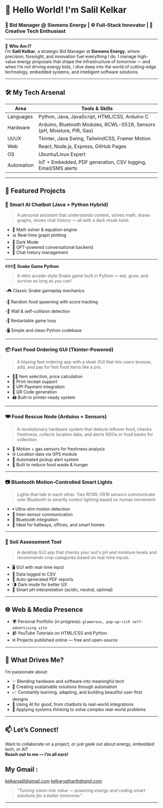 # 👋 Hello World! I'm **Salil Kelkar**

### 🔌 Bid Manager @ Siemens Energy | ⚙️ Full-Stack Innovator | 🧠 Creative Tech Enthusiast 

---

💼 **Who Am I?**  
I’m **Salil Kelkar**, a strategic Bid Manager at **Siemens Energy**, where precision, foresight, and innovation fuel everything I do. I manage high-value energy proposals that shape the infrastructure of tomorrow — and when I’m not driving energy bids, I dive deep into the world of cutting-edge technology, embedded systems, and intelligent software solutions.



---

## 🛠️ My Tech Arsenal

| Area | Tools & Skills |
|------|----------------|
| Languages | Python, Java, JavaScript, HTML/CSS, Arduino C |
| Hardware | Arduino, Bluetooth Modules, RCWL-0516, Sensors (pH, Moisture, PIR, Gas) |
| UI/UX | Tkinter, Java Swing, TailwindCSS, Framer Motion |
| Web | React, Node.js, Express, GitHub Pages |
| OS | Ubuntu/Linux Expert |
| Automation | IoT + Embedded, PDF generation, CSV logging, Email/SMS alerts |

---

## 🚀 Featured Projects

### 💬 **Smart AI Chatbot (Java + Python Hybrid)**
> A personal assistant that understands context, solves math, draws graphs, stores chat history — all with a dark mode twist.
- 📐 Math solver & equation engine
- 📊 Real-time graph plotting
- 🌙 Dark Mode
- 🧠 GPT-powered conversational backend
- 📁 Chat history management

---
###🐍 **Snake Game Python**
>A retro arcade-style Snake game built in Python — eat, grow, and survive as long as you can!

-🎮 Classic Snake gameplay mechanics

-🍎 Random food spawning with score tracking

-🚧 Wall & self-collision detection

-🔄 Restartable game loop

-🖥️ Simple and clean Python codebase

---

### 📦 **Fast Food Ordering GUI (Tkinter-Powered)**
> A blazing fast ordering app with a sleek GUI that lets users browse, add, and pay for fast food items like a pro.
- 👨‍🍳 Item selection, price calculation
- 🧾 Print receipt support
- 📱 UPI Payment integration
- 📸 QR Code generation
- 🖨️ Built-in printer-ready system

---


### 🍽️ **Food Rescue Node (Arduino + Sensors)**
> A revolutionary hardware system that detects leftover food, checks freshness, collects location data, and alerts NGOs or food banks for collection.
- 🤖 Motion + gas sensors for freshness analysis
- 🌐 Location data via GPS module
- 🔔 Automated pickup alert system
- 🌱 Built to reduce food waste & hunger

---

### 📷 **Bluetooth Motion-Controlled Smart Lights**
> Lights that talk to each other. Two RCWL-0516 sensors communicate over Bluetooth to smartly control lighting based on human movement.
- 🌀 Ultra-slim motion detection
- 🔄 Inter-sensor communication
- 🔌 Bluetooth integration
- 🌃 Ideal for hallways, offices, and smart homes

---

### 🧪 **Soil Assessment Tool**
> A desktop GUI app that checks your soil's pH and moisture levels and recommends crop categories based on real-time inputs.
- 🖥️ GUI with real-time input
- 📁 Data logged to CSV
- 📄 Auto-generated PDF reports
- 🌗 Dark mode for better UX
- 🧠 Smart pH interpretation (acidic, neutral, optimal)

---

## 🌐 Web & Media Presence

- 🌍 Personal Portfolio (in progress): `glamorous, pop-up-rich self-advertising site`
- 📹 YouTube Tutorials on HTML/CSS and Python
- 🌐 Projects published online — free and open-source

---

## 🎯 What Drives Me?

I’m passionate about:
- ✨ Blending hardware and software into meaningful tech
- 🌱 Creating sustainable solutions through automation
- 📈 Constantly learning, adapting, and building beautiful user-first designs
- 🤖 Using AI for good, from chatbots to real-world integrations
- 🧠 Applying systems thinking to solve complex real-world problems

---

## 📫 Let’s Connect!

Want to collaborate on a project, or just geek out about energy, embedded tech, or AI?  
**Reach out to me — I’m all ears!**

## My Gmail :
kelkarsalil@gmail.com 
kelkaryatharth@gmil.com

> _“Turning vision into value — powering energy and coding smart solutions for a better tomorrow.”_

---
